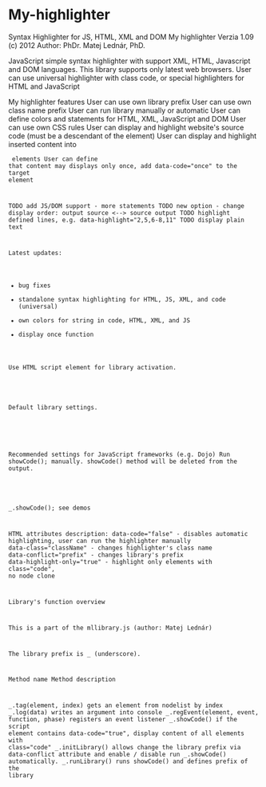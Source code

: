 My-highlighter
==============

Syntax Highlighter for JS, HTML, XML and DOM
My highlighter
Verzia 1.09
(c) 2012
 Author: PhDr. Matej Lednár, PhD.
 
JavaScript simple syntax highlighter with support XML, HTML, Javascript and DOM languages.
This library supports only latest web browsers. 
User can use universal highlighter with class code, or special 
highlighters for HTML and JavaScript
 
My highlighter features
User can use own library prefix
User can use own class name prefix
User can run library manually or automatic
User can define colors and statements for HTML, XML, JavaScript and DOM
User can use own CSS rules
User can display and highlight website's source code (must be a descendant of the <body> element)
User can display and highlight inserted content into <pre><code> elements
User can define that content may displays only once, add data-code="once" to the target element

TODO add JS/DOM support - more statements
TODO new option - change display order: output source <--> source output
TODO highlight defined lines, e.g. data-highlight="2,5,6-8,11"
TODO display plain text

Latest updates:
- bug fixes
- standalone syntax highlighting for HTML, JS, XML, and code (universal)
- own colors for string in code, HTML, XML, and JS
- display once function

Use HTML script element for library activation.
 <script [data-code="false|true"] [data-class="className"] 
 [data-conflict="libraryPrefix"] [data-highlight-only="false|true"] src="my-highlighter.js"></script>

Default library settings.
 <link rel="StyleSheet" type="text/css" href="default.css"/>
 <script src="my-highlighter.js"></script>

Recommended settings for JavaScript frameworks (e.g. Dojo)
 Run showCode(); manually. showCode() method will be deleted from the output.
 <script src="my-highlighter.js" data-code="false"></script>
 _.showCode();  see demos

 HTML attributes description:
 data-code="false"          - disables automatic highlighting, user can run the highlighter manually
 data-class="className"     - changes highlighter's class name
 data-conflict="prefix"     - changes library's prefix
 data-highlight-only="true" - highlight only elements with class="code", no node clone

Library's function overview
  
   This is a part of the mllibrary.js (author: Matej Lednár)
   
   The library prefix is _ (underscore).

   Method name   		          Method description

 _.tag(element, index)		     gets an element from nodelist by index
 _.log(data)				           writes an argument into console
 _.regEvent(element, event, 
   function, phase)            registers an event listener
 _.showCode()                  if the script element contains data-code="true", display content of all elements with class="code" 
 _.initLibrary()  			       allows change the library prefix via data-conflict attribute and enable / disable run _.showCode() automatically.
 _.runLibrary()                runs showCode() and defines prefix of the library


